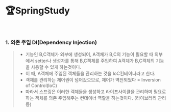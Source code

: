 <br>

# 🏆SpringStudy

<br>

### 1. 의존 주입&nbsp;DI(Dependency Injection)
> - 기능인 B,C객체가 외부에 생성되어, A객체가 B,C의 기능이 필요할 때 외부에서 setter나 생성자를 통해 B,C객체를 주입하여 A객체가 B,C객체의 기능을 사용할 수 있게 하는것이다.
> - 이 때, A객체에 주입된 객체들을 관리하는 것을 IoC컨테이너라고 한다.
> - 객체를 관리하는 제어권이 넘어갔으므로, 제어가 역전되었다 = Inversion of Control(IoC)
> - 따라서 스프링은 이러한 객체들을 생성하고 라이프사이클을 관리하며 필요로 하는 객체를 의존 주입해주는 컨테이너 역할을 하는것이다. (라이브러리 관리 등)